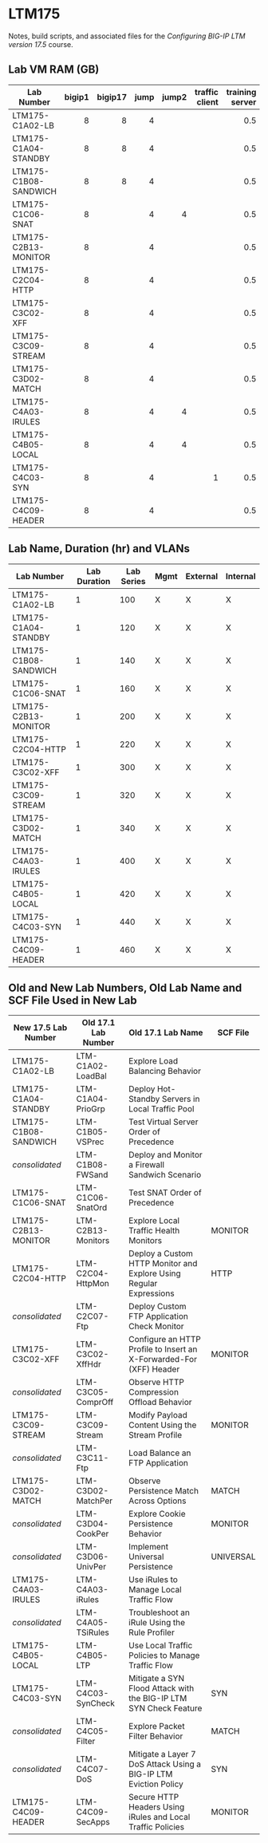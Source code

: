 # LTM175

Notes, build scripts, and associated files for the *Configuring BIG-IP LTM version 17.5* course.

## Lab VM RAM (GB)

|Lab Number             |bigip1|bigip17|jump|jump2|traffic client|training server|
|-----------------------|-----:|------:|---:|----:|-------------:|--------------:|
|LTM175-C1A02-LB        |8     |8      |4   |     |              |0.5            |
|LTM175-C1A04-STANDBY   |8     |8      |4   |     |              |0.5            |
|LTM175-C1B08-SANDWICH  |8     |8      |4   |     |              |0.5            |
|LTM175-C1C06-SNAT      |8     |       |4   |4    |              |0.5            |
|LTM175-C2B13-MONITOR   |8     |       |4   |     |              |0.5            |
|LTM175-C2C04-HTTP      |8     |       |4   |     |              |0.5            |
|LTM175-C3C02-XFF       |8     |       |4   |     |              |0.5            |
|LTM175-C3C09-STREAM    |8     |       |4   |     |              |0.5            |
|LTM175-C3D02-MATCH     |8     |       |4   |     |              |0.5            |
|LTM175-C4A03-IRULES    |8     |       |4   |4    |              |0.5            |
|LTM175-C4B05-LOCAL     |8     |       |4   |4    |              |0.5            |
|LTM175-C4C03-SYN       |8     |       |4   |     |1             |0.5            |
|LTM175-C4C09-HEADER    |8     |       |4   |     |              |0.5            |

## Lab Name, Duration (hr) and VLANs

| Lab Number            | Lab Duration | Lab Series | Mgmt | External | Internal  |
|-----------------------|--------------|------------|------|----------|-----------|
| LTM175-C1A02-LB       | 1            | 100        | X    | X        | X         |
| LTM175-C1A04-STANDBY  | 1            | 120        | X    | X        | X         |
| LTM175-C1B08-SANDWICH | 1            | 140        | X    | X        | X         |
| LTM175-C1C06-SNAT     | 1            | 160        | X    | X        | X         |
| LTM175-C2B13-MONITOR  | 1            | 200        | X    | X        | X         |
| LTM175-C2C04-HTTP     | 1            | 220        | X    | X        | X         |
| LTM175-C3C02-XFF      | 1            | 300        | X    | X        | X         |
| LTM175-C3C09-STREAM   | 1            | 320        | X    | X        | X         |
| LTM175-C3D02-MATCH    | 1            | 340        | X    | X        | X         |
| LTM175-C4A03-IRULES   | 1            | 400        | X    | X        | X         |
| LTM175-C4B05-LOCAL    | 1            | 420        | X    | X        | X         |
| LTM175-C4C03-SYN      | 1            | 440        | X    | X        | X         |
| LTM175-C4C09-HEADER   | 1            | 460        | X    | X        | X         |

## Old and New Lab Numbers, Old Lab Name and SCF File Used in New Lab

| New 17.5 Lab Number   | Old 17.1 Lab Number | Old 17.1 Lab Name                                                   | SCF File  |
|-----------------------|---------------------|---------------------------------------------------------------------|-----------|
| LTM175-C1A02-LB       | LTM-C1A02-LoadBal   | Explore Load Balancing Behavior                                     |           |
| LTM175-C1A04-STANDBY  | LTM-C1A04-PrioGrp   | Deploy Hot-Standby Servers in Local Traffic Pool                    |           |
| LTM175-C1B08-SANDWICH | LTM-C1B05-VSPrec    | Test Virtual Server Order of Precedence                             |           |
| *consolidated*        | LTM-C1B08-FWSand    | Deploy and Monitor a Firewall Sandwich Scenario                     |           |
| LTM175-C1C06-SNAT     | LTM-C1C06-SnatOrd   | Test SNAT Order of Precedence                                       |           |
| LTM175-C2B13-MONITOR  | LTM-C2B13-Monitors  | Explore Local Traffic Health Monitors                               | MONITOR   |
| LTM175-C2C04-HTTP     | LTM-C2C04-HttpMon   | Deploy a Custom HTTP Monitor and Explore Using Regular Expressions  | HTTP      |
| *consolidated*        | LTM-C2C07-Ftp       | Deploy Custom FTP Application Check Monitor                         |           |
| LTM175-C3C02-XFF      | LTM-C3C02-XffHdr    | Configure an HTTP Profile to Insert an X-Forwarded-For (XFF) Header | MONITOR   |
| *consolidated*        | LTM-C3C05-ComprOff  | Observe HTTP Compression Offload Behavior                           |           |
| LTM175-C3C09-STREAM   | LTM-C3C09-Stream    | Modify Payload Content Using the Stream Profile                     | MONITOR   |
| *consolidated*        | LTM-C3C11-Ftp       | Load Balance an FTP Application                                     |           |
| LTM175-C3D02-MATCH    | LTM-C3D02-MatchPer  | Observe Persistence Match Across Options                            | MATCH     |
| *consolidated*        | LTM-C3D04-CookPer   | Explore Cookie Persistence Behavior                                 | MONITOR   |
| *consolidated*        | LTM-C3D06-UnivPer   | Implement Universal Persistence                                     | UNIVERSAL |
| LTM175-C4A03-IRULES   | LTM-C4A03-iRules    | Use iRules to Manage Local Traffic Flow                             |           |
| *consolidated*        | LTM-C4A05-TSiRules  | Troubleshoot an iRule Using the Rule Profiler                       |           |
| LTM175-C4B05-LOCAL    | LTM-C4B05-LTP       | Use Local Traffic Policies to Manage Traffic Flow                   |           |
| LTM175-C4C03-SYN      | LTM-C4C03-SynCheck  | Mitigate a SYN Flood Attack with the BIG-IP LTM SYN Check Feature   | SYN       |
| *consolidated*        | LTM-C4C05-Filter    | Explore Packet Filter Behavior                                      | MATCH     |
| *consolidated*        | LTM-C4C07-DoS       | Mitigate a Layer 7 DoS Attack Using a BIG-IP LTM Eviction Policy    | SYN       |
| LTM175-C4C09-HEADER   | LTM-C4C09-SecApps   | Secure HTTP Headers Using iRules and Local Traffic Policies         | MONITOR   |

